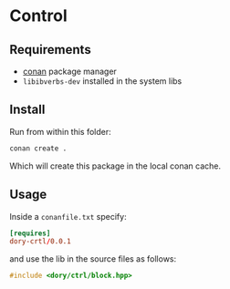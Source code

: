 # Control

## Requirements

- [conan](https://conan.io/) package manager
- `libibverbs-dev` installed in the system libs

## Install

Run from within this folder:

```sh
conan create .
```

Which will create this package in the local conan cache.

## Usage


Inside a `conanfile.txt` specify:

```toml
[requires]
dory-crtl/0.0.1
```

and use the lib in the source files as follows:

```cpp
#include <dory/ctrl/block.hpp>
```
